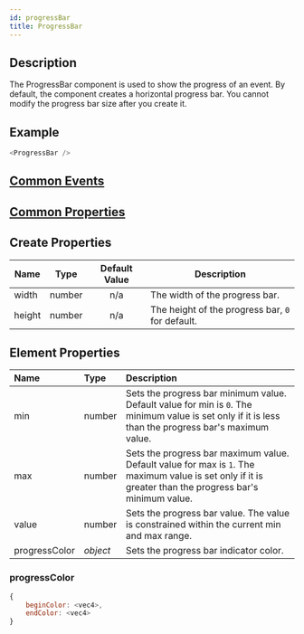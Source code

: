 ```yaml
---
id: progressBar
title: ProgressBar
---
```

## Description
The ProgressBar component is used to show the progress of an event. By default, the component creates a horizontal progress bar. You cannot modify the progress bar size after you create it.

## Example

```javascript
<ProgressBar />
```

## [Common Events](../types/Events.md)

## [Common Properties](../types/Properties.md)

## Create Properties

| Name   | Type   | Default Value | Description                                    |
| ------ | ------ | :-----------: | ---------------------------------------------- |
| width  | number |      n/a      | The width of the progress bar.                 |
| height | number |      n/a      | The height of the progress bar, `0` for default. |

## Element Properties

| Name          | Type     | Description                                                                                                                                 |
| :------------ | :------- | :------------------------------------------------------------------------------------------------------------------------------------------ |
| min           | number   | Sets the progress bar minimum value. Default value for min is `0`. The minimum value is set only if it is less than the progress bar's maximum value.    |
| max           | number   | Sets the progress bar maximum value. Default value for max is `1`. The maximum value is set only if it is greater than the progress bar's minimum value. |
| value         | number   | Sets the progress bar value. The value is constrained within the current min and max range.                                                |
| progressColor | _object_ | Sets the progress bar indicator color.                                                                                                                    |

### progressColor

```javascript
{
    beginColor: <vec4>,
    endColor: <vec4>
}
```
